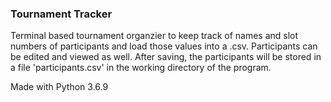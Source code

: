 ### Tournament Tracker

Terminal based tournament organzier to keep track of names and slot numbers of participants and load those values into a .csv. Participants can be edited and viewed as well. After saving, the participants will be stored in a file 'participants.csv' in the working directory of the program.

Made with Python 3.6.9
